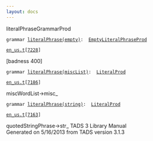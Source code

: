```yaml
---
layout: docs
---
```

<span class="title">literalPhrase</span><span class="type">GrammarProd</span>

`grammar `<span class="classExtLink">[`literalPhrase(empty)`](../object/literalPhrase(empty).html)</span>` :   `[`EmptyLiteralPhraseProd`](../object/EmptyLiteralPhraseProd.html)

[`en_us.t`](../file/en_us.t.html)`[`[`7228`](../source/en_us.t.html#7228)`]`



\[badness 400\]



`grammar `<span class="classExtLink">[`literalPhrase(miscList)`](../object/literalPhrase(miscList).html)</span>` :   `[`LiteralProd`](../object/LiteralProd.html)

[`en_us.t`](../file/en_us.t.html)`[`[`7186`](../source/en_us.t.html#7186)`]`



miscWordList-\>misc\_



`grammar `<span class="classExtLink">[`literalPhrase(string)`](../object/literalPhrase(string).html)</span>` :   `[`LiteralProd`](../object/LiteralProd.html)

[`en_us.t`](../file/en_us.t.html)`[`[`7163`](../source/en_us.t.html#7163)`]`



quotedStringPhrase-\>str\_
TADS 3 Library Manual  
Generated on 5/16/2013 from TADS version 3.1.3


